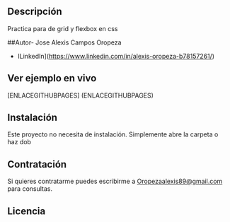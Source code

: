 ## Descripción

Practica para de grid y flexbox en css

##Autor-
Jose Alexis Campos Oropeza


* ILinkedIn](https://www.linkedin.com/in/alexis-oropeza-b78157261/)

## Ver ejemplo en vivo
[ENLACEGITHUBPAGES] (ENLACEGITHUBPAGES)

## Instalación
Este proyecto no necesita de instalación. Simplemente abre la carpeta o haz dob

## Contratación

Si quieres contratarme puedes escribirme a Oropezaalexis89@gmail.com para consultas.

## Licencia
